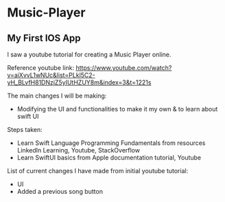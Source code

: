 # Music-Player
## My First IOS App
I saw a youtube tutorial for creating a Music Player online. 

Reference youtube link: https://www.youtube.com/watch?v=aiXvvL1wNUc&list=PLkl5C2-yH_BLvfH81DNzjZ5yIUtHZUY8m&index=3&t=1221s

The main changes I will be making:
* Modifying the UI and functionalities to make it my own & to learn about swift UI

Steps taken:
* Learn Swift Language Programming Fundamentals from resources LinkedIn Learning, Youtube, StackOverflow 
* Learn SwiftUI basics from Apple documentation tutorial, Youtube 

List of current changes I have made from initial youtube tutorial:
* UI
* Added a previous song button 
